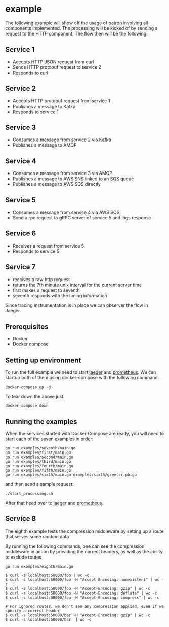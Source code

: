 # example

The following example will show off the usage of patron involving all components implemented.
The processing will be kicked of by sending a request to the HTTP component. The flow then will be the following:

## Service 1

- Accepts HTTP JSON request from curl
- Sends HTTP protobuf request to service 2
- Responds to curl

## Service 2

- Accepts HTTP protobuf request from service 1
- Publishes a message to Kafka
- Responds to service 1

## Service 3

- Consumes a message from service 2 via Kafka
- Publishes a message to AMQP

## Service 4

- Consumes a message from service 3 via AMQP
- Publishes a message to AWS SNS linked to an SQS queue
- Publishes a message to AWS SQS directly

## Service 5

- Consumes a message from service 4 via AWS SQS
- Send a rpc request to gRPC server of service 5 and logs response

## Service 6

- Receives a request from service 5
- Responds to service 5

## Service 7

- receives a raw http request
- returns the 7th minute unix interval for the current server time
- first makes a request to seventh
- seventh responds with the timing information

Since tracing instrumentation is in place we can observer the flow in Jaeger.

## Prerequisites

- Docker
- Docker compose

## Setting up environment

To run the full example we need to start [jaeger](https://www.jaegertracing.io/) and [prometheus](https://prometheus.io/). We can startup both of them using docker-compose with the following command.

```shell
docker-compose up -d
```

To tear down the above just:

```shell
docker-compose down
```

## Running the examples

When the services started with Docker Compose are ready, you will need to start each of the seven
examples in order:

```shell
go run examples/seventh/main.go
go run examples/first/main.go
go run examples/second/main.go
go run examples/third/main.go
go run examples/fourth/main.go
go run examples/fifth/main.go
go run examples/sixth/main.go examples/sixth/greeter.pb.go
```

and then send a sample request:

```shell
./start_processing.sh
```

After that head over to [jaeger](http://localhost:16686/search) and [prometheus](http://localhost:9090/graph).

## Service 8
The eighth example tests the compression middleware by setting up a route that serves some random data

By running the following commands, one can see the compression middleware in action by providing the correct headers, as well as the ability to exclude routes
```shell
go run examples/eighth/main.go

$ curl -s localhost:50000/foo | wc -c
$ curl -s localhost:50000/foo -H "Accept-Encoding: nonexistent" | wc -c
$ curl -s localhost:50000/foo -H "Accept-Encoding: gzip" | wc -c
$ curl -s localhost:50000/foo -H "Accept-Encoding: deflate" | wc -c
$ curl -s localhost:50000/foo -H "Accept-Encoding: compress" | wc -c

# For ignored routes, we don't see any compression applied, even if we specify a correct header
$ curl -s localhost:50000/bar -H "Accept-Encoding: gzip" | wc -c
$ curl -s localhost:50000/bar  | wc -c
```
